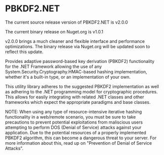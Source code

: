 PBKDF2.NET
==========

The current source release version of PBKDF2.NET is v2.0.0

The current binary release on Nuget.org is v1.0.1

v2.0.0 brings a much cleaner and flexible interface and performance optimizations.
The binary release via Nuget.org will be updated soon to reflect this update.

Provides adaptive password-based key derivation (PBKDF2) functionality for the .NET Framework allowing the use of 
any System.Security.Cryptography.HMAC-based hashing implementation, whether it's a built-in type, or an implementation 
of your own.

This utility library adheres to the suggested PBKDF2 implementation as well as adhering to the .NET programming model 
for cryptographic procedures. This allows for easily integrating with related .NET classes and other frameworks which 
expect the appropriate paradigms and base classes.

NOTE:
When using any type of resource-intensive iterative hashing functionality in a web/remote scenario, you must be sure to 
take precautions to prevent potential exploitations from maliscious users attempting to perform DOS (Denial of Service) 
attacks against your application. Due to the potential resources of a properly implemented PBKDF2 algorithm, this can 
become a dangerous threat to your server. For more information about this, read up on "Prevention of Denial of Service 
Attacks".
